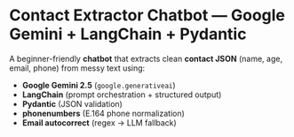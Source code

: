 # Contact Extractor Chatbot — Google Gemini + LangChain + Pydantic

A beginner-friendly **chatbot** that extracts clean **contact JSON** (name, age, email, phone) from messy text using:
- **Google Gemini 2.5** (`google.generativeai`)
- **LangChain** (prompt orchestration + structured output)
- **Pydantic** (JSON validation)
- **phonenumbers** (E.164 phone normalization)
- **Email autocorrect** (regex → LLM fallback)